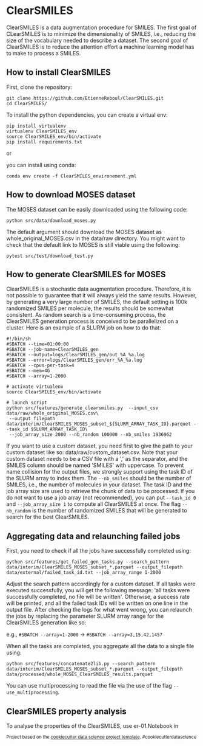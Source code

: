 <h1>ClearSMILES</h1>

<p>ClearSMILES is a data augmentation procedure for SMILES. The first goal of CLearSMILES is to minimize the dimensionality of SMILES, i.e., reducing the size of the vocabulary needed to describe a dataset. The second goal of ClearSMILES is to reduce the attention effort a machine learning model has to make to process a SMILES.</p>

<h2>How to install ClearSMILES</h2>

<p>First, clone the repository:</p>

<pre><code>git clone https://github.com/EtienneReboul/ClearSMILES.git
cd ClearSMILES/
</code></pre>

<p>To install the python dependencies, you can create a virtual env:</p>

<pre><code>pip install virtualenv
virtualenv ClearSMILES_env
source ClearSMILES_env/bin/activate
pip install requirements.txt
</code></pre>

<p>or</p>

<p>you can install using conda:</p>

<pre><code>conda env create -f ClearSMILES_environement.yml
</code></pre>

<h2>How to download MOSES dataset</h2>

<p>The MOSES dataset can be easily downloaded using the following code:</p>

<pre><code>python src/data/download_moses.py
</code></pre>

<p>The default argument should download the MOSES dataset as whole_original_MOSES.csv in the data/raw directory. You might want to check that the default link to MOSES is still viable using the following:</p>

<pre><code>pytest src/test/download_test.py
</code></pre>

<h2>How to generate ClearSMILES for MOSES</h2>

<p>ClearSMILES is a stochastic data augmentation procedure. Therefore, it is not possible to guarantee that it will always yield the same results. However, by generating a very large number of SMILES, the default setting is 100k randomized SMILES per molecule, the results should be somewhat consistent. As random search is a time-consuming process, the ClearSMILES generation process is conceived to be parallelized on a cluster. Here is an example of a SLURM job on how to do that:</p>

<pre><code>#!/bin/sh
#SBATCH --time=01:00:00
#SBATCH --job-name=ClearSMILES_gen
#SBATCH --output=logs/ClearSMILES_gen/out_%A_%a.log
#SBATCH --error=logs/ClearSMILES_gen/err_%A_%a.log
#SBATCH --cpus-per-task=4
#SBATCH --mem=4G
#SBATCH --array=1-2000

# activate virtualenv
source ClearSMILES_env/bin/activate

# launch script
python src/features/generate_clearsmiles.py  --input_csv data/raw/whole_original_MOSES.csv\
 --output_filepath  data/interim/ClearSMILES_MOSES_subset_${SLURM_ARRAY_TASK_ID}.parquet --task_id $SLURM_ARRAY_TASK_ID\
 --job_array_size 2000 --nb_random 100000 --nb_smiles 1936962
</code></pre>

<p>If you want to use a custom dataset, you need first to give the path to your custom dataset like so: data/raw/custom_dataset.csv. Note that your custom dataset needs to be a CSV file with a ',' as the separator, and the SMILES column should be named 'SMILES' with uppercase. To prevent name collision for the output files, we strongly support using the task ID of the SLURM array to index them. The <code>--nb_smiles</code> should be the number of SMILES, i.e., the number of molecules in your dataset. The task ID and the job array size are used to retrieve the chunk of data to be processed. If you do not want to use a job array (not recommended), you can put <code>--task_id 0</code> and <code>--job_array_size 1</code> to compute all ClearSMILES at once. The flag <code>--nb_random</code> is the number of randomized SMILES that will be generated to search for the best ClearSMILES.</p>

<h2>Aggregating data and relaunching failed jobs</h2>

<p>First, you need to check if all the jobs have successfully completed using:</p>

<pre><code>python src/features/get_failed_gen_tasks.py --search_pattern data/interim/ClearSMILES_MOSES_subset_*.parquet --output_filepath data/external/failed_task_id.txt --job_array_range 1-2000
</code></pre>

<p>Adjust the search pattern accordingly for a custom dataset. If all tasks were executed successfully, you will get the following message: 'all tasks were successfully completed, no file will be written'. Otherwise, a success rate will be printed, and all the failed task IDs will be written on one line in the output file. After checking the logs for what went wrong, you can relaunch the jobs by replacing the parameter SLURM array range for the ClearSMILES generation like so:</p>

<p>e.g., <code>#SBATCH --array=1-2000</code> -&gt; <code>#SBATCH --array=3,15,42,1457</code></p>

<p>When all the tasks are completed, you aggregate all the data to a single file using:</p>

<pre><code>python src/features/concatenate2lib.py --search_pattern data/interim/ClearSMILES_MOSES_subset_*.parquet --output_filepath data/processed/whole_MOSES_ClearSMILES_results.parquet
</code></pre>

<p>You can use multiprocessing to read the file via the use of the flag <code>--use_multiprocessing</code>.</p>

<h2>ClearSMILES property analysis</h2>

<p>To analyse the properties of the ClearSMILES, use  er-01.Notebook in  </p>

<p><small>Project based on the <a target="_blank" href="https://drivendata.github.io/cookiecutter-data-science/">cookiecutter data science project template</a>. #cookiecutterdatascience</small></p>

